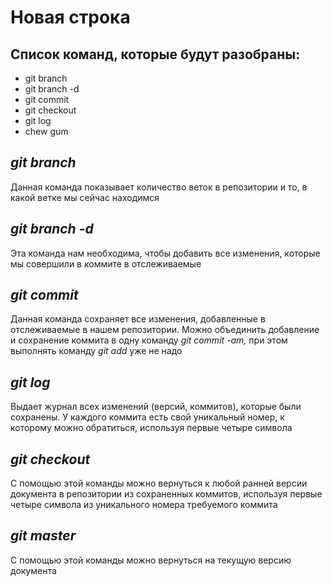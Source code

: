 # Новая строка

## Список команд, которые будут разобраны:

* git branch
* git branch -d
* git commit
* git checkout
* git log
* chew gum

## *git branch*

Данная команда показывает количество веток в репозитории и то, в какой ветке мы сейчас находимся 

## *git branch -d*

Эта команда нам необходима, чтобы добавить все изменения, которые мы совершили в коммите в отслеживаемые

## *git commit*

Данная команда сохраняет все изменения, добавленные в отслеживаемые в нашем репозитории. Можно объединить добавление и сохранение коммита в одну команду *git commit -am,* при этом выполнять команду *git add* уже не надо 

## *git log*

Выдает журнал всех изменений (версий, коммитов), которые были сохранены. У каждого коммита есть свой уникальный номер, к которому можно обратиться, используя первые четыре символа

## *git checkout*

С помощью этой команды можно вернуться к любой ранней версии документа в репозитории из сохраненных коммитов, используя первые четыре символа из уникального номера требуемого коммита

## *git master*

С помощью этой команды можно вернуться на текущую версию документа